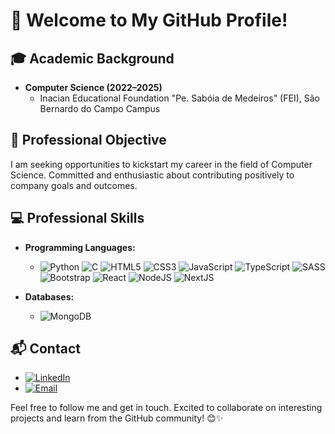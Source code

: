 # 👋 Welcome to My GitHub Profile!

## 🎓 Academic Background

- **Computer Science (2022–2025)**
  - Inacian Educational Foundation "Pe. Sabóia de Medeiros" (FEI), São Bernardo do Campo Campus


## 🚀 Professional Objective

I am seeking opportunities to kickstart my career in the field of Computer Science. Committed and enthusiastic about contributing positively to company goals and outcomes.

## 💻 Professional Skills

- **Programming Languages:**
  - ![Python](https://img.icons8.com/color/48/000000/python.png) ![C](https://img.icons8.com/color/48/000000/c-programming.png) ![HTML5](https://img.icons8.com/color/48/000000/html-5.png) ![CSS3](https://img.icons8.com/color/48/000000/css3.png) ![JavaScript](https://img.icons8.com/color/48/000000/javascript.png) ![TypeScript](https://img.icons8.com/color/48/000000/typescript.png) ![SASS](https://img.icons8.com/color/48/000000/sass.png) ![Bootstrap](https://img.icons8.com/color/48/000000/bootstrap.png) ![React](https://img.icons8.com/color/48/000000/react-native.png) ![NodeJS](https://img.icons8.com/color/48/000000/nodejs.png) ![NextJS](https://img.icons8.com/color/48/000000/nextjs.png)

- **Databases:**
  - ![MongoDB](https://img.icons8.com/color/48/000000/mongodb.png)

## 📬 Contact

- [![LinkedIn](https://img.icons8.com/color/48/000000/linkedin.png)](https://www.linkedin.com/in/your-linkedin-profile)
- [![Email](https://img.icons8.com/color/48/000000/email.png)](mailto:lucanequini@gmail.com)

Feel free to follow me and get in touch. Excited to collaborate on interesting projects and learn from the GitHub community! 😊✨
